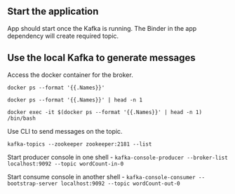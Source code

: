 ## Start the application 
App should start once the Kafka is running. 
The Binder in the app dependency will create required topic. 

## Use the local Kafka to generate messages
Access the docker container for the broker.

`docker ps --format '{{.Names}}'`

`docker ps --format '{{.Names}}' | head -n 1`

`docker exec -it $(docker ps --format '{{.Names}}' | head -n 1) /bin/bash`

Use CLI to send messages on the topic. 

`kafka-topics --zookeeper zookeeper:2181 --list`

Start producer console in one shell - 
`kafka-console-producer --broker-list localhost:9092 --topic wordCount-in-0`

Start consume console in another shell - 
`kafka-console-consumer --bootstrap-server localhost:9092 --topic wordCount-out-0`